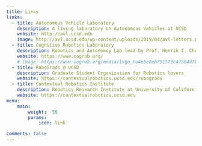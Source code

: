 ```yaml
---
title: Links
links:
  - title: Autonomous Vehicle Laboratory
    description: A living laboratory on Autonomous Vehicles at UCSD
    website: http://avl.ucsd.edu
    image: http://avl.ucsd.edu/wp-content/uploads/2019/04/avl-letters.png
  - title: Cognitive Robotics Laboratory
    description: Robotics and Autonomoy Lab lead by Prof. Henrik I. Christensen
    website: https://www.cogrob.org/
    # image: https://www.cogrob.org/media/logo_hu4ebe8eb751573c47364dfbb0f37eb48f_14498_0x36_resize_lanczos_3.png
  - title: RoboGrads @ UCSD
    description: Graduate Student Organization for Robotics lovers
    website: https://contextualrobotics.ucsd.edu/robograds
  - title: Contextual Robotics Institute
    description: Robotics Research Institute at University of California San Diego
    website: https://contextualrobotics.ucsd.edu
menu:
    main: 
        weight: -50
        params:
            icon: link

comments: false
---
```


<!-- To use this feature, add `links` section to frontmatter.

This page's frontmatter:

```yaml
links:
  - title: GitHub
    description: GitHub is the world's largest software development platform.
    website: https://github.com
    image: https://github.githubassets.com/images/modules/logos_page/GitHub-Mark.png
  - title: TypeScript
    description: TypeScript is a typed superset of JavaScript that compiles to plain JavaScript.
    website: https://www.typescriptlang.org
    image: ts-logo-128.jpg
```

`image` field accepts both local and external images. -->
